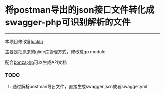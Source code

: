 # 将postman导出的json接口文件转化成swagger-php可识别解析的文件

- - - 

本项目修改自[lucklrj](https://github.com/lucklrj/Postman2SwaggerComment)

主要是把原来的glide库管理方式，修改成go module

配合[bonzaphp](https://github.com/bonzaphp/swagger-php)可以生成API文档

### TODO
1. 通过解析postman导出文件，直接生成swagger.json或者swagger.yml